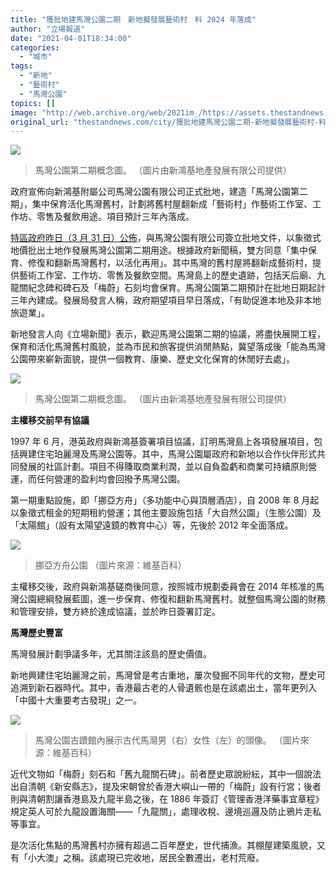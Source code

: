 ```yaml
---
title: "獲批地建馬灣公園二期　新地擬發展藝術村　料 2024 年落成"
author: "立場報道"
date: "2021-04-01T18:34:00"
categories:
  - "城市"
tags:
  - "新地"
  - "藝術村"
  - "馬灣公園"
topics: []
image: "http://web.archive.org/web/2021im_/https://assets.thestandnews.com/media/photos/20210401-13_vTAlU.png"
original_url: "thestandnews.com/city/獲批地建馬灣公園二期-新地擬發展藝術村-料-2024-年落成"
---
```

![](http://web.archive.org/web/2021im_/https://assets.thestandnews.com/media/photos/20210401-13_vTAlU.png)
> 馬灣公園第二期概念圖。 （圖片由新鴻基地產發展有限公司提供）

政府宣佈向新鴻基附屬公司馬灣公園有限公司正式批地，建造「馬灣公園第二期」，集中保育活化馬灣舊村，計劃將舊村屋翻新成「藝術村」作藝術工作室、工作坊、零售及餐飲用途。項目預計三年內落成。

[特區政府昨日（3 月 31 日）公佈](http://web.archive.org/web/20211229102230/http://%E9%A6%AC%E7%81%A3%E5%85%AC%E5%9C%92%E7%9A%84%E6%89%B9%E5%9C%B0%E5%8F%8A%E5%85%B6%E4%BB%96%E5%90%88%E7%B4%84%E5%AE%89%E6%8E%92/)，與馬灣公園有限公司簽立批地文件，以象徵式地價批出土地作發展馬灣公園第二期用途。根據政府新聞稿，雙方同意「集中保育、修復和翻新馬灣舊村，以活化再用」。其中馬灣的舊村屋將翻新成藝術村，提供藝術工作室、工作坊、零售及餐飲空間。馬灣島上的歷史遺跡，包括天后廟、九龍關紀念碑和碑石及「梅蔚」石刻均會保育。馬灣公園第二期預計在批地日期起計三年內建成。發展局發言人稱，政府期望項目早日落成，「有助促進本地及非本地旅遊業」。

新地發言人向《立場新聞》表示，歡迎馬灣公園第二期的協議，將盡快展開工程，保育和活化馬灣舊村風貌，並為市民和旅客提供消閒熱點，冀望落成後「能為馬灣公園帶來嶄新面貌，提供一個教育、康樂、歷史文化保育的休閒好去處」。

![](http://web.archive.org/web/2021im_/https://assets.thestandnews.com/media/photos/Rendering201_UTtpY.jpeg)
> 馬灣公園第二期概念圖。 （圖片由新鴻基地產發展有限公司提供）

**主權移交前早有協議**

1997 年 6 月，港英政府與新鴻基簽署項目協議，訂明馬灣島上各項發展項目，包括興建住宅珀麗灣及馬灣公園等。其中，馬灣公園屬政府和新地以合作伙伴形式共同發展的社區計劃。項目不得賺取商業利潤，並以自負盈虧和商業可持續原則營運，而任何營運的盈利均會回撥予馬灣公園。

第一期重點設施，即「挪亞方舟」（多功能中心與頂層酒店），自 2008 年 8 月起以象徵式租金的短期租約營運；其他主要設施包括「大自然公園」（生態公園）及「太陽館」（設有太陽望遠鏡的教育中心）等，先後於 2012 年全面落成。

![](http://web.archive.org/web/2021im_/https://assets.thestandnews.com/media/photos/Noah27s_Ark_and_Tshing_Ma_Bridge_ssao8.jpeg)
> 挪亞方舟公園 （圖片來源：維基百科）

主權移交後，政府與新鴻基磋商後同意，按照城市規劃委員會在 2014 年核准的馬灣公園總綱發展藍圖，進一步保育、修復和翻新馬灣舊村。就整個馬灣公園的財務和管理安排，雙方終於達成協議，並於昨日簽署訂定。

**馬灣歷史豐富**

馬灣發展計劃爭議多年，尤其關注該島的歷史價值。

新地興建住宅珀麗灣之前，馬灣曾是考古重地，屢次發掘不同年代的文物，歷史可追溯到新石器時代。其中，香港最古老的人骨遺骸也是在該處出土，當年更列入「中國十大重要考古發現」之一。

![](http://web.archive.org/web/2021im_/https://assets.thestandnews.com/media/photos/1280px-Ma_Wan_Park_Heritage_Centre_28Hong_Kong29_DHntf.jpeg)
> 馬灣公園古蹟館內展示古代馬灣男（右）女性（左）的頭像。 （圖片來源：維基百科）

近代文物如「梅蔚」刻石和「舊九龍關石碑」。前者歷史眾說紛紜，其中一個說法出自清朝《新安縣志》，提及宋朝曾於香港大嶼山一帶的「梅蔚」設有行宮；後者則與清朝割讓香港島及九龍半島之後，在 1886 年簽訂《管理香港洋藥事宜章程》規定英人可於九龍設置海關——「九龍關」，處理收稅、邊境巡邏及防止鴉片走私等事宜。

是次活化焦點的馬灣舊村亦擁有超過二百年歷史，世代捕漁。其棚屋建築風貌，又有「小大澳」之稱。該處現已完收地，居民全數遷出，老村荒廢。